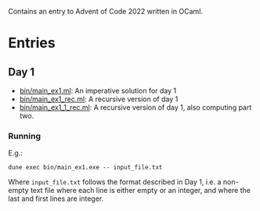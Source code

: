 Contains an entry to Advent of Code 2022 written in OCaml.

# Entries

## Day 1

 - [bin/main_ex1.ml](bin/main_ex1.ml): An imperative solution for day 1
 - [bin/main_ex1_rec.ml](bin/main_ex1_rec.ml): A recursive version of day 1
 - [bin/main_ex1_1_rec.ml](bin/main_ex1_rec.ml): A recursive version
   of day 1, also computing part two.

### Running

E.g.:

```shell
dune exec bin/main_ex1.exe -- input_file.txt
```

Where `input_file.txt` follows the format described in Day 1, i.e. a
non-empty text file where each line is either empty or an integer, and
where the last and first lines are integer.
